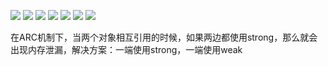![](https://tva1.sinaimg.cn/large/0081Kckwly1gly4arxn6oj30dp09gdhw.jpg)
![](https://tva1.sinaimg.cn/large/0081Kckwly1gly4ay7aqoj307906gjsi.jpg)
![](https://tva1.sinaimg.cn/large/0081Kckwly1gly4b4emkpj307903laav.jpg)
![](https://tva1.sinaimg.cn/large/0081Kckwly1gly4ba4dckj304k049gm3.jpg)
![](https://tva1.sinaimg.cn/large/0081Kckwly1gly4bg8lkuj307903laat.jpg)
![](https://tva1.sinaimg.cn/large/0081Kckwly1gly4bnl581j304k0490t7.jpg)
![](https://tva1.sinaimg.cn/large/0081Kckwly1gly4buhqd3j30df095q59.jpg)

在ARC机制下，当两个对象相互引用的时候，如果两边都使用strong，那么就会出现内存泄漏，解决方案：一端使用strong，一端使用weak